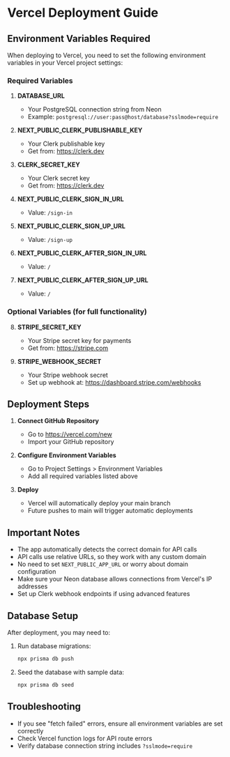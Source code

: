 # Vercel Deployment Guide

## Environment Variables Required

When deploying to Vercel, you need to set the following environment variables in your Vercel project settings:

### Required Variables

1. **DATABASE_URL**
   - Your PostgreSQL connection string from Neon
   - Example: `postgresql://user:pass@host/database?sslmode=require`

2. **NEXT_PUBLIC_CLERK_PUBLISHABLE_KEY**
   - Your Clerk publishable key
   - Get from: https://clerk.dev

3. **CLERK_SECRET_KEY**
   - Your Clerk secret key
   - Get from: https://clerk.dev

4. **NEXT_PUBLIC_CLERK_SIGN_IN_URL**
   - Value: `/sign-in`

5. **NEXT_PUBLIC_CLERK_SIGN_UP_URL**
   - Value: `/sign-up`

6. **NEXT_PUBLIC_CLERK_AFTER_SIGN_IN_URL**
   - Value: `/`

7. **NEXT_PUBLIC_CLERK_AFTER_SIGN_UP_URL**
   - Value: `/`

### Optional Variables (for full functionality)

8. **STRIPE_SECRET_KEY**
   - Your Stripe secret key for payments
   - Get from: https://stripe.com

9. **STRIPE_WEBHOOK_SECRET**
   - Your Stripe webhook secret
   - Set up webhook at: https://dashboard.stripe.com/webhooks

## Deployment Steps

1. **Connect GitHub Repository**
   - Go to https://vercel.com/new
   - Import your GitHub repository

2. **Configure Environment Variables**
   - Go to Project Settings > Environment Variables
   - Add all required variables listed above

3. **Deploy**
   - Vercel will automatically deploy your main branch
   - Future pushes to main will trigger automatic deployments

## Important Notes

- The app automatically detects the correct domain for API calls
- API calls use relative URLs, so they work with any custom domain
- No need to set `NEXT_PUBLIC_APP_URL` or worry about domain configuration
- Make sure your Neon database allows connections from Vercel's IP addresses
- Set up Clerk webhook endpoints if using advanced features

## Database Setup

After deployment, you may need to:

1. Run database migrations:
   ```bash
   npx prisma db push
   ```

2. Seed the database with sample data:
   ```bash
   npx prisma db seed
   ```

## Troubleshooting

- If you see "fetch failed" errors, ensure all environment variables are set correctly
- Check Vercel function logs for API route errors
- Verify database connection string includes `?sslmode=require`